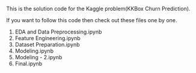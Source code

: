 This is the solution code for the Kaggle problem(KKBox Churn Prediction).

If you want to follow this code then check out these files one by one.
1. EDA and Data Preprocessing.ipynb
2. Feature Engineering.ipynb
3. Dataset Preparation.ipynb
4. Modeling.ipynb
5. Modeling - 2.ipynb
6. Final.ipynb

